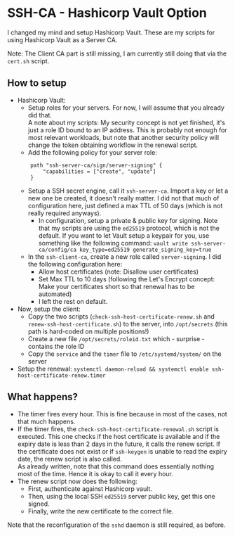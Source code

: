 # SSH-CA - Hashicorp Vault Option

I changed my mind and setup Hashicorp Vault. These are my scripts for using Hashicorp Vault as a Server CA.

Note: The Client CA part is still missing, I am currently still doing that via the `cert.sh` script.

## How to setup

* Hashicorp Vault:
    * Setup roles for your servers. For now, I will assume that you already did that. <br>
      A note about my scripts: My security concept is not yet finished, it's just a role ID bound to an IP address. This is probably not enough for most relevant workloads, but note that another security policy will change the token obtaining workflow in the renewal script.
    * Add the following policy for your server role:
    ```
        path "ssh-server-ca/sign/server-signing" {
            "capabilities = ["create", "update"]
        }
    ```
    * Setup a SSH secret engine, call it `ssh-server-ca`. Import a key or let a new one be created, it doesn't really matter. I did not that much of configuration here, just defined a max TTL of $50$ days (which is not really required anyways).
        * In configuration, setup a private & public key for signing. Note that my scripts are using the `ed25519` protocol, which is not the default. If you want to let Vault setup a keypair for you, use something like the following command: `vault write ssh-server-ca/config/ca key_type=ed25519 generate_signing_key=true`
    * In the `ssh-client-ca`, create a new role called `server-signing`. I did the following configuration here:
        * Allow host certificates (note: Disallow user certificates)
        * Set Max TTL to $10$ days (following the Let's Encrypt concept: Make your certificates short so that renewal has to be automated)
        * I left the rest on default.
* Now, setup the client:
    * Copy the two scripts (`check-ssh-host-certificate-renew.sh` and `renew-ssh-host-certificate.sh`) to the server, into `/opt/secrets` (this path is hard-coded on multiple positions!)
    * Create a new file `/opt/secrets/roleid.txt` which - surprise - contains the role ID
    * Copy the `service` and the `timer` file to `/etc/systemd/system/` on the server
* Setup the renewal: `systemctl daemon-reload && systemctl enable ssh-host-certificate-renew.timer`

## What happens?
* The timer fires every hour. This is fine because in most of the cases, not that much happens.
* If the timer fires, the `check-ssh-host-certificate-renewal.sh` script is executed. This one checks if the host certificate is available and if the expiry date is less than $2$ days in the future, it calls the renew script. If the certificate does not exist or if `ssh-keygen` is unable to read the expiry date, the renew script is also called. <br>
  As already written, note that this command does essentially nothing most of the time. Hence it is okay to call it every hour.
* The renew script now does the following:
    * First, authenticate against Hashicorp vault.
    * Then, using the local SSH `ed25519` server public key, get this one signed.
    * Finally, write the new certificate to the correct file.

Note that the reconfiguration of the `sshd` daemon is still required, as before.
